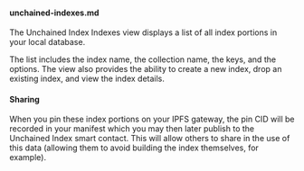 #### unchained-indexes.md

The Unchained Index Indexes view displays a list of all index portions in your local database.

The list includes the index name, the collection name, the keys, and the options. The view also provides the ability to create a new index, drop an existing index, and view the index details.

#### Sharing

When you pin these index portions on your IPFS gateway, the pin CID will be recorded in your manifest which you may then later publish to the Unchained Index smart contact. This will allow others to share in the use of this data (allowing them to avoid building the index themselves, for example).
